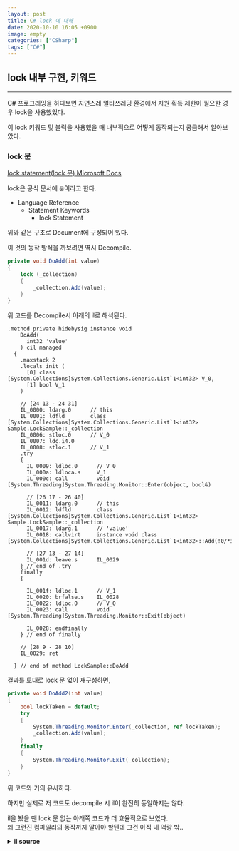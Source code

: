 ```yaml
---
layout: post
title: C# lock 에 대해
date: 2020-10-10 16:05 +0900
image: empty
categories: ["CSharp"]
tags: ["C#"]
---
```


## lock 내부 구현, 키워드

---

C# 프로그래밍을 하다보면 자연스레 멀티쓰레딩 환경에서 자원 획득 제한이 필요한 경우 lock을 사용했었다.

이 lock 키워드 및 블럭을 사용했을 때 내부적으로 어떻게 동작되는지 궁금해서 알아보았다.

### lock 문

[lock statement(lock 문) Microsoft Docs](https://docs.microsoft.com/en-us/dotnet/csharp/language-reference/keywords/lock-statement)

lock은 공식 문서에 `문`이라고 한다.

* Language Reference
  * Statement Keywords
    * lock Statement

위와 같은 구조로 Document에 구성되어 있다.

이 것의 동작 방식을 까보려면 역시 Decompile.

```csharp
private void DoAdd(int value)
{
    lock (_collection)
    {
        _collection.Add(value);
    }
}
```

위 코드를 Decompile시 아래의 il로 해석된다.

```il
.method private hidebysig instance void
    DoAdd(
      int32 'value'
    ) cil managed
  {
    .maxstack 2
    .locals init (
      [0] class [System.Collections]System.Collections.Generic.List`1<int32> V_0,
      [1] bool V_1
    )

    // [24 13 - 24 31]
    IL_0000: ldarg.0      // this
    IL_0001: ldfld        class [System.Collections]System.Collections.Generic.List`1<int32> Sample.LockSample::_collection
    IL_0006: stloc.0      // V_0
    IL_0007: ldc.i4.0
    IL_0008: stloc.1      // V_1
    .try
    {
      IL_0009: ldloc.0      // V_0
      IL_000a: ldloca.s     V_1
      IL_000c: call         void [System.Threading]System.Threading.Monitor::Enter(object, bool&)

      // [26 17 - 26 40]
      IL_0011: ldarg.0      // this
      IL_0012: ldfld        class [System.Collections]System.Collections.Generic.List`1<int32> Sample.LockSample::_collection
      IL_0017: ldarg.1      // 'value'
      IL_0018: callvirt     instance void class [System.Collections]System.Collections.Generic.List`1<int32>::Add(!0/*int32*/)

      // [27 13 - 27 14]
      IL_001d: leave.s      IL_0029
    } // end of .try
    finally
    {

      IL_001f: ldloc.1      // V_1
      IL_0020: brfalse.s    IL_0028
      IL_0022: ldloc.0      // V_0
      IL_0023: call         void [System.Threading]System.Threading.Monitor::Exit(object)

      IL_0028: endfinally
    } // end of finally

    // [28 9 - 28 10]
    IL_0029: ret

  } // end of method LockSample::DoAdd
```

결과를 토대로 lock 문 없이 재구성하면, 

```csharp
private void DoAdd2(int value)
{
    bool lockTaken = default;
    try
    {
        System.Threading.Monitor.Enter(_collection, ref lockTaken);
        _collection.Add(value);
    }
    finally
    {
        System.Threading.Monitor.Exit(_collection);
    }
}
```

위 코드와 거의 유사하다.

하지만 실제로 저 코드도 decompile 시 il이 완전히 동일하지는 않다.

il을 봤을 땐 lock 문 없는 아래쪽 코드가 더 효율적으로 보였다.  
왜 그런진 컴파일러의 동작까지 알아야 할텐데 그건 아직 내 역량 밖..

<details>
  
  <summary><b>il source</b></summary>
  
<pre>
  <code class="csharp">
    .method private hidebysig instance void
    DoAdd2(
      int32 'value'
    ) cil managed
  {
    .maxstack 2
    .locals init (
      [0] bool lockTaken
    )

    // [32 13 - 32 38]
    IL_0000: ldc.i4.0
    IL_0001: stloc.0      // lockTaken
    .try
    {

      // [35 17 - 35 76]
      IL_0002: ldarg.0      // this
      IL_0003: ldfld        class [System.Collections]System.Collections.Generic.List`1<int32> Sample.LockSample::_collection
      IL_0008: ldloca.s     lockTaken
      IL_000a: call         void [System.Threading]System.Threading.Monitor::Enter(object, bool&)

      // [36 17 - 36 40]
      IL_000f: ldarg.0      // this
      IL_0010: ldfld        class [System.Collections]System.Collections.Generic.List`1<int32> Sample.LockSample::_collection
      IL_0015: ldarg.1      // 'value'
      IL_0016: callvirt     instance void class [System.Collections]System.Collections.Generic.List`1<int32>::Add(!0/*int32*/)

      // [37 13 - 37 14]
      IL_001b: leave.s      IL_0029
    } // end of .try
    finally
    {

      // [40 17 - 40 60]
      IL_001d: ldarg.0      // this
      IL_001e: ldfld        class [System.Collections]System.Collections.Generic.List`1<int32> Sample.LockSample::_collection
      IL_0023: call         void [System.Threading]System.Threading.Monitor::Exit(object)

      // [41 13 - 41 14]
      IL_0028: endfinally
    } // end of finally

    // [42 9 - 42 10]
    IL_0029: ret

  } // end of method LockSample::DoAdd2
  </code>
</pre>
</details>